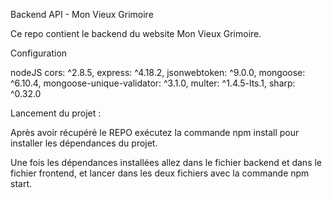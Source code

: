 Backend API - Mon Vieux Grimoire

Ce repo contient le backend du website Mon Vieux Grimoire.

Configuration

nodeJS  cors: ^2.8.5, express: ^4.18.2, jsonwebtoken: ^9.0.0, mongoose: ^6.10.4, mongoose-unique-validator: ^3.1.0, multer: ^1.4.5-lts.1, sharp: ^0.32.0

Lancement du projet : 

Après avoir récupéré le REPO exécutez la commande npm install pour installer les dépendances du projet.

Une fois les dépendances installées allez dans le fichier backend et dans le fichier frontend, et lancer dans les deux fichiers avec la commande npm start.

